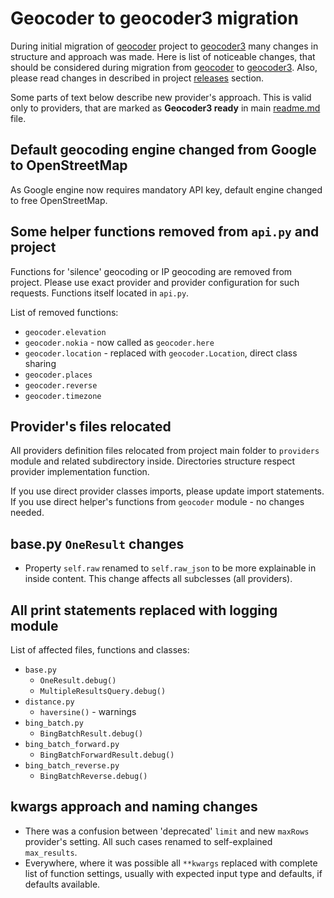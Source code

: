 # Geocoder to geocoder3 migration

During initial migration of [geocoder] project to [geocoder3] many changes in
structure and approach was made. Here is list of noticeable changes, that should be
considered during migration from [geocoder] to [geocoder3]. Also, please read changes
in described in project [releases] section.

Some parts of text below describe new provider's approach. This is valid only to
providers, that are marked as **Geocoder3 ready** in main [readme.md] file.

## Default geocoding engine changed from Google to OpenStreetMap

As Google engine now requires mandatory API key, default engine changed to free
OpenStreetMap.

## Some helper functions removed from `api.py` and project

Functions for 'silence' geocoding or IP geocoding are removed from project. Please
use exact provider and provider configuration for such requests. Functions itself
located in `api.py`.

List of removed functions:

- `geocoder.elevation`
- `geocoder.nokia` - now called as `geocoder.here`
- `geocoder.location` - replaced with `geocoder.Location`, direct class sharing
- `geocoder.places`
- `geocoder.reverse`
- `geocoder.timezone`

## Provider's files relocated

All providers definition files relocated from project main folder to `providers`
module and related subdirectory inside. Directories structure respect provider
implementation function.

If you use direct provider classes imports, please update import statements. If you
use direct helper's functions from `geocoder` module - no changes needed.

## base.py `OneResult` changes

- Property `self.raw` renamed to `self.raw_json` to be more explainable in inside
  content. This change affects all subclesses (all providers).

## All print statements replaced with logging module

List of affected files, functions and classes:

- `base.py`
  - `OneResult.debug()`
  - `MultipleResultsQuery.debug()`
- `distance.py`
  - `haversine()` - warnings
- `bing_batch.py`
  - `BingBatchResult.debug()`
- `bing_batch_forward.py`
  - `BingBatchForwardResult.debug()`
- `bing_batch_reverse.py`
  - `BingBatchReverse.debug()`

## kwargs approach and naming changes

- There was a confusion between 'deprecated' `limit` and new `maxRows` provider's
  setting. All such cases renamed to self-explained `max_results`.
- Everywhere, where it was possible all `**kwargs` replaced with complete list of
  function settings, usually with expected input type and defaults, if defaults
  available.

[geocoder]: https://github.com/DenisCarriere/geocoder
[geocoder3]: https://github.com/insspb/geocoder3
[releases]: https://github.com/insspb/geocoder3/releases
[readme.md]: https://github.com/insspb/geocoder3#readme
